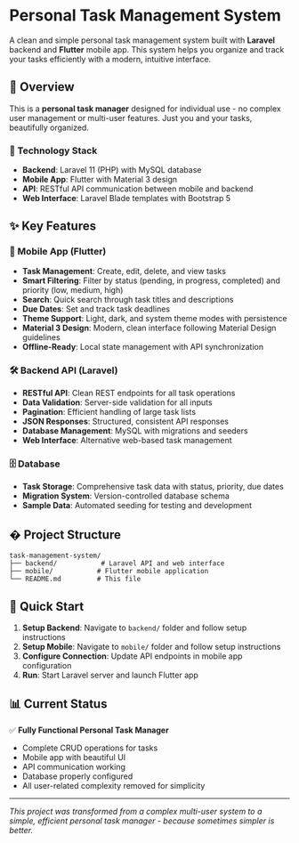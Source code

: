 # Personal Task Management System

A clean and simple personal task management system built with **Laravel** backend and **Flutter** mobile app. This system helps you organize and track your tasks efficiently with a modern, intuitive interface.

## 🎯 Overview

This is a **personal task manager** designed for individual use - no complex user management or multi-user features. Just you and your tasks, beautifully organized.

### 🔧 Technology Stack
- **Backend**: Laravel 11 (PHP) with MySQL database
- **Mobile App**: Flutter with Material 3 design
- **API**: RESTful API communication between mobile and backend
- **Web Interface**: Laravel Blade templates with Bootstrap 5

## ✨ Key Features

### 📱 Mobile App (Flutter)
- **Task Management**: Create, edit, delete, and view tasks
- **Smart Filtering**: Filter by status (pending, in progress, completed) and priority (low, medium, high)
- **Search**: Quick search through task titles and descriptions
- **Due Dates**: Set and track task deadlines
- **Theme Support**: Light, dark, and system theme modes with persistence
- **Material 3 Design**: Modern, clean interface following Material Design guidelines
- **Offline-Ready**: Local state management with API synchronization

### 🛠️ Backend API (Laravel)
- **RESTful API**: Clean REST endpoints for all task operations
- **Data Validation**: Server-side validation for all inputs
- **Pagination**: Efficient handling of large task lists
- **JSON Responses**: Structured, consistent API responses
- **Database Management**: MySQL with migrations and seeders
- **Web Interface**: Alternative web-based task management

### 🗄️ Database
- **Task Storage**: Comprehensive task data with status, priority, due dates
- **Migration System**: Version-controlled database schema
- **Sample Data**: Automated seeding for testing and development

## � Project Structure

```
task-management-system/
├── backend/           # Laravel API and web interface
├── mobile/           # Flutter mobile application
└── README.md         # This file
```

## 🚀 Quick Start

1. **Setup Backend**: Navigate to `backend/` folder and follow setup instructions
2. **Setup Mobile**: Navigate to `mobile/` folder and follow setup instructions
3. **Configure Connection**: Update API endpoints in mobile app configuration
4. **Run**: Start Laravel server and launch Flutter app

## 📊 Current Status

✅ **Fully Functional Personal Task Manager**
- Complete CRUD operations for tasks
- Mobile app with beautiful UI
- API communication working
- Database properly configured
- All user-related complexity removed for simplicity

---

*This project was transformed from a complex multi-user system to a simple, efficient personal task manager - because sometimes simpler is better.*
